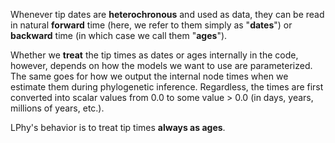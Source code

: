
Whenever tip dates are __heterochronous__ and used as data, they can
be read in natural __forward__ time (here, we refer to them
simply as "__dates__") or __backward__ time (in which case we call
them "__ages__").

Whether we __treat__ the tip times as dates or ages internally in
the code, however, depends on how the models we want to use are
parameterized.
The same goes for how we output the internal node times when we
estimate them during phylogenetic inference.
Regardless, the times are first converted into scalar values from 0.0
to some value > 0.0 (in days, years, millions of years, etc.).

LPhy's behavior is to treat tip times __always as ages__.  

